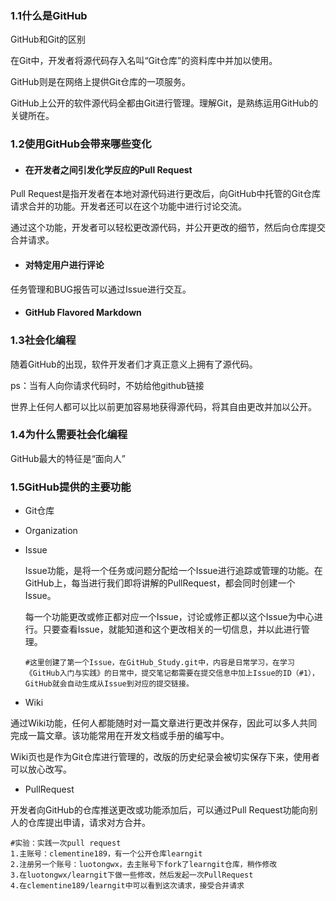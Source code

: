 ### 1.1什么是GitHub

GitHub和Git的区别

在Git中，开发者将源代码存入名叫“Git仓库”的资料库中并加以使用。

GitHub则是在网络上提供Git仓库的一项服务。



GitHub上公开的软件源代码全都由Git进行管理。理解Git，是熟练运用GitHub的关键所在。



### 1.2使用GitHub会带来哪些变化

- #### 在开发者之间引发化学反应的Pull Request

Pull Request是指开发者在本地对源代码进行更改后，向GitHub中托管的Git仓库请求合并的功能。开发者还可以在这个功能中进行讨论交流。

通过这个功能，开发者可以轻松更改源代码，并公开更改的细节，然后向仓库提交合并请求。

- #### 对特定用户进行评论

任务管理和BUG报告可以通过Issue进行交互。

- #### GitHub Flavored Markdown

### 1.3社会化编程

随着GitHub的出现，软件开发者们才真正意义上拥有了源代码。

ps：当有人向你请求代码时，不妨给他github链接



世界上任何人都可以比以前更加容易地获得源代码，将其自由更改并加以公开。

### 1.4为什么需要社会化编程

GitHub最大的特征是“面向人”

### 1.5GitHub提供的主要功能

- Git仓库

- Organization

- Issue

  Issue功能，是将一个任务或问题分配给一个Issue进行追踪或管理的功能。在GitHub上，每当进行我们即将讲解的PullRequest，都会同时创建一个Issue。

  每一个功能更改或修正都对应一个Issue，讨论或修正都以这个Issue为中心进行。只要查看Issue，就能知道和这个更改相关的一切信息，并以此进行管理。

  ```
  #这里创建了第一个Issue，在GitHub_Study.git中，内容是日常学习，在学习《GitHub入门与实践》的日常中，提交笔记都需要在提交信息中加上Issue的ID（#1），GitHub就会自动生成从Issue到对应的提交链接。
  ```

  

- Wiki

通过Wiki功能，任何人都能随时对一篇文章进行更改并保存，因此可以多人共同完成一篇文章。该功能常用在开发文档或手册的编写中。

Wiki页也是作为Git仓库进行管理的，改版的历史纪录会被切实保存下来，使用者可以放心改写。

- PullRequest

开发者向GitHub的仓库推送更改或功能添加后，可以通过Pull Request功能向别人的仓库提出申请，请求对方合并。

```shell
#实验：实践一次pull request
1.主账号：clementine189，有一个公开仓库learngit
2.注册另一个账号：luotongwx，去主账号下fork了learngit仓库，稍作修改
3.在luotongwx/learngit下做一些修改，然后发起一次PullRequest
4.在clementine189/learngit中可以看到这次请求，接受合并请求

```

